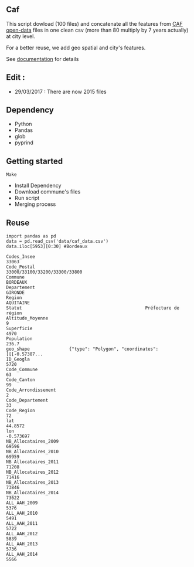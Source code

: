 ## Caf


This script dowload (100 files) and concatenate all the features from [CAF open-data](http://data.caf.fr/site/) files in one clean csv (more than 80 multiply by 7 years actually) at city level. 

For a better reuse, we add geo spatial and city's features.

See [documentation](https://github.com/armgilles/open-moulinette/blob/master/caf/documentation.md) for details

## Edit :

- 29/03/2017 : There are now 2015 files

## Dependency

- Python
- Pandas
- glob
- pyprind


## Getting started

```
Make
```

- Install Dependency
- Download commune's files
- Run script
- Merging process

## Reuse

```
import pandas as pd
data = pd.read_csv('data/caf_data.csv')
data.iloc[5953][0:30] #Bordeaux

Codes_Insee                                                         33063
Code_Postal                                 33000/33100/33200/33300/33800
Commune                                                          BORDEAUX
Departement                                                       GIRONDE
Region                                                          AQUITAINE
Statut                                               Préfecture de région
Altitude_Moyenne                                                        9
Superficie                                                           4970
Population                                                          236.7
geo_shape               {"type": "Polygon", "coordinates": [[[-0.57387...
ID_Geogla                                                            5720
Code_Commune                                                           63
Code_Canton                                                            99
Code_Arrondissement                                                     2
Code_Departement                                                       33
Code_Region                                                            72
lat                                                               44.8572
lon                                                             -0.573697
NB_Allocataires_2009                                                69596
NB_Allocataires_2010                                                69959
NB_Allocataires_2011                                                71208
NB_Allocataires_2012                                                71416
NB_Allocataires_2013                                                73846
NB_Allocataires_2014                                                73622
ALL_AAH_2009                                                         5376
ALL_AAH_2010                                                         5491
ALL_AAH_2011                                                         5722
ALL_AAH_2012                                                         5839
ALL_AAH_2013                                                         5736
ALL_AAH_2014                                                         5566
```




